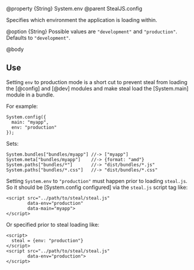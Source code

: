 @property {String} System.env
@parent StealJS.config

Specifies which environment the application is loading within. 

@option {String} Possible values
are `"development"` and `"production"`.  Defaults to `"development"`.

@body

## Use

Setting `env` to production mode is a short cut to prevent steal from loading the
[@config] and [@dev] modules and make steal load the [System.main] module
in a bundle.

For example:

```
System.config({
  main: "myapp",
  env: "production"
});
```

Sets:

```
System.bundles["bundles/myapp"] //-> ["myapp"]
System.meta["bundles/myapp"]    //-> {format: "amd"}
System.paths["bundles/*"]       //-> "dist/bundles/*.js"
System.paths["bundles/*.css"]   //-> "dist/bundles/*.css"
```

Setting `System.env` to `"production"` must happen prior to loading `steal.js`.  So it should
be [System.config configured] via the `steal.js` script tag like:

```
<script src="../path/to/steal/steal.js"
        data-env="production"
        data-main="myapp">
</script>
```

Or specified prior to steal loading like:

```
<script>
  steal = {env: "production"}
</script>
<script src="../path/to/steal/steal.js"
        data-env="production">
</script>
```
